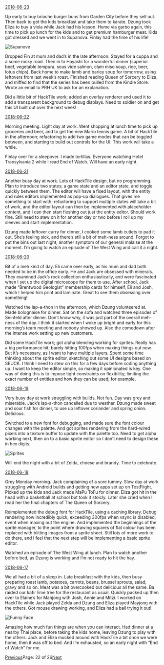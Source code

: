 [2018-06-23](/2018/06/23)

Up early to buy brioche burger buns from Garden City before they sell out. Then back to get the kids breakfast and take them to karate. Dzung took Eliza to buy a viola while Jack had his lesson. Home via garbo again, this time to pick up lunch for the kids and to get premium hamburger meat. Kids got dressed and we went in to Supanova. Finlay had the time of his life!

![Supanove](/assets/supanova.jpg)

Dropped Fin at mum and dad’s in the late afternoon. Stayed for a cuppa and a some rocky road. Then in to Hayashi for a wonderful dinner (superior beef, vegetable tempura, sous vide salmon, clam miso soup, rice, beer, lotus chips). Back home to make lamb and barley soup for tomorrow, using leftovers from last week’s roast. Finished reading Queen of Sorcery to Eliza, and miffed to find that the series has been pulled from the Kindle Store. Wrote an email to PRH UK to ask for an explanation.

Did a little bit of HackTile work; added an overlay renderer and used it to add a transparent background to debug displays. Need to soldier on and get this UI built out over the next week!

[2018-06-22](/2018/06/22)

Morning meeting. Light day at work. Went shopping at lunch time to pick up groceries and beer, and to get the new Mario tennis game. A bit of HackTile in the afternoon; refactoring to add two game modes that can be toggled between, and starting to build out controls for the UI. This work will take a while.

Finlay over for a sleepover. I made tortillas. Everyone watching Hotel Transylvania 2 while I read End of Watch. Will have an early night.

[2018-06-21](/2018/06/21)

Another busy day at work. Lots of HackTile design, but no programming. Plan to introduce two states; a game state and an editor state, and toggle quickly between them. The editor will have a fixed layout, with the entity and rules editors implemented as pop-up dialogues. That gives me something to start with; refactoring to support multiple states will take a bit of work, and the editor layout can then be implemented with placeholder content, and I can then start fleshing out just the entity editor. Should work fine. Still need to stew on it for another day or two before I roll up my sleeves and start implementation.

Dzung made leftover curry for dinner, I cooked some lamb cutlets to pad it out. She’s feeling sick, and there’s still a bit of meh-ness around. Forgot to put the bins out last night; another symptom of our general malaise at the moment. I’m going to watch an episode of The West Wing and call it a night.

[2018-06-20](/2018/06/20)

Bit of a meh kind of day. Eli came over early, as his mum and dad both needed to be in the office early. He and Jack are obsessed with minerals. They examined Jack’s rock collection enthusiastically, and were fascinated when I set up the digital microscope for them to use. After school, Jack made “Brentwood Geologist” membership cards for himself, Eli and Josh, which I helped him print and laminate. Great to see them obsessing over something!

Watched the lap-a-thon in the afternoon, which Dzung volunteered at. Made bolognaise for dinner. Sat on the sofa and watched three episodes of Seinfeld after dinner. Don’t know why, it was just part of the overall meh-ness of the day. I think it started when I woke up bright and early for this morning’s team meeting and nobody showed up. Also the comedown after the intense work setting up new customers.

Did some HackTile work; got alpha blending working for sprites. Really has a big performance hit; barely hitting 100fps when maxing things out now. But it’s necessary, as I want to have multiple layers. Spent some time thinking about the sprite editor, sketching out some UI designs based on SEUCK. I think I need to stew on this for a few days before coding anything up. I want to keep the editor simple, so making it opinionated is key. One way of doing this is to impose tight constraints on flexibility; limiting the exact number of entities and how they can be used, for example.

[2018-06-19](/2018/06/19)

Very busy day at work struggling with builds. Not fun. Day was grey and miserable. Jack’s lap-a-thon cancelled due to weather. Dzung made sweet and sour fish for dinner, to use up leftover coriander and spring onion. Delicious.

Switched to a new font for debugging, and made sure the font colour changes with the palette. And got sprites rendering from the hard-wired pixels into a texture buffer to update with the palette too. Need to get alpha working next, then on to a basic sprite editor so I don’t need to design these in hex digits.

![Sprites](/assets/sprites.png)

Will end the night with a bit of Zelda, cheese and brandy. Time to celebrate.

[2018-06-18](/2018/06/18)

Grey Monday morning. Jack complaining of a sore tummy. Slow day at work struggling with Android builds and getting new apps set up on TestFlight. Picked up the kids and Jack made MaPu ToFu for dinner. Eliza got hit in the head with a basketball at school but took it stoicly. Later she cried when I read her the final chapters of The Queen of Sorcery.

Reimplemented the debug font for HackTile, using a caching library. Debug rendering now incredibly quick, exceeding 300fps when vsync is disabled, event when maxing out the engine. And implemented the beginnings of the sprite manager, to the point where drawing squares of flat colour has been replaced with blitting images from a sprite sheet. Still lots of more work to do there, and I feel that the next step will be implementing a basic sprite editor.

Watched an episode of The West Wing at lunch. Plan to watch another before bed, as Dzung is working and I’m not ready to hit the hay.

[2018-06-17](/2018/06/17)

We all had a bit of a sleep in. Late breakfast with the kids, then busy preparing roast lamb, potatoes, carrots, beans, brussel sprouts, salad, gravy and so on. Meat was a bit overcooked but delicious all the same. Ba raided our kafir lime tree for the restaurant as usual. Quickly packed up then over to Elaine’s for Mahjong with Josh, Annie and Mitzi. I worked on HackTile while Jack played Zelda and Dzung and Eliza played Mayjong with the others. Got mouse drawing working, and Eliza had a ball trying it out!

![Funny Face](/assets/funny_face.jpg)

Amazing how much fun things are when you can interact. Had dinner at a nearby Thai place, before taking the kids home, leaving Dzung to play with the others. Jack and Eliza mucked around with HackTile a bit once we were home, then it was off to bed. And I’m exhausted, so an early night with “End of Watch” for me.

[Previous](/page21)Page: 22 of 26[Next](/page23)